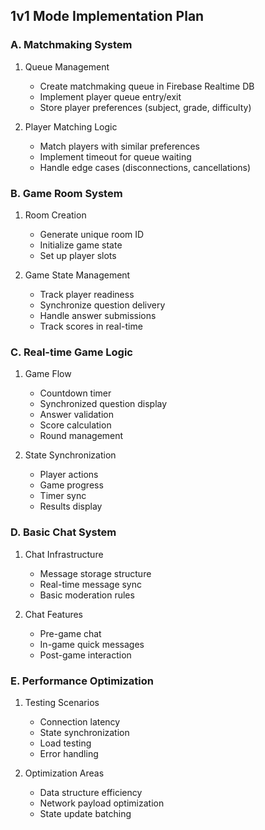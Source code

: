## 1v1 Mode Implementation Plan

### A. Matchmaking System
1. Queue Management
   - Create matchmaking queue in Firebase Realtime DB
   - Implement player queue entry/exit
   - Store player preferences (subject, grade, difficulty)

2. Player Matching Logic
   - Match players with similar preferences
   - Implement timeout for queue waiting
   - Handle edge cases (disconnections, cancellations)

### B. Game Room System
1. Room Creation
   - Generate unique room ID
   - Initialize game state
   - Set up player slots

2. Game State Management
   - Track player readiness
   - Synchronize question delivery
   - Handle answer submissions
   - Track scores in real-time

### C. Real-time Game Logic
1. Game Flow
   - Countdown timer
   - Synchronized question display
   - Answer validation
   - Score calculation
   - Round management

2. State Synchronization
   - Player actions
   - Game progress
   - Timer sync
   - Results display

### D. Basic Chat System
1. Chat Infrastructure
   - Message storage structure
   - Real-time message sync
   - Basic moderation rules

2. Chat Features
   - Pre-game chat
   - In-game quick messages
   - Post-game interaction

### E. Performance Optimization
1. Testing Scenarios
   - Connection latency
   - State synchronization
   - Load testing
   - Error handling

2. Optimization Areas
   - Data structure efficiency
   - Network payload optimization
   - State update batching